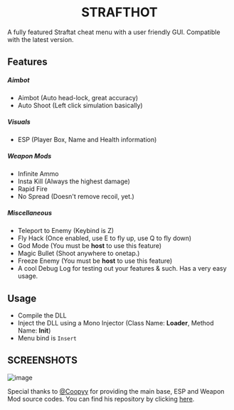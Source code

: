 # <center>STRAFTHOT</center>
A fully featured Straftat cheat menu with a user friendly GUI. Compatible with the latest version.
## Features
##### Aimbot
- Aimbot (Auto head-lock, great accuracy)
- Auto Shoot (Left click simulation basically)

##### Visuals
- ESP (Player Box, Name and Health information)

##### Weapon Mods
- Infinite Ammo
- Insta Kill (Always the highest damage)
- Rapid Fire
- No Spread (Doesn't remove recoil, yet.)

##### Miscellaneous
- Teleport to Enemy (Keybind is Z)
- Fly Hack (Once enabled, use E to fly up, use Q to fly down)
- God Mode (You must be **host** to use this feature)
- Magic Bullet (Shoot anywhere to onetap.)
- Freeze Enemy (You must be **host** to use this feature)
- A cool Debug Log for testing out your features & such. Has a very easy usage.

## Usage
- Compile the DLL
- Inject the DLL using a Mono Injector  (Class Name: **Loader**, Method Name: **Init**)
- Menu bind is `Insert`

## SCREENSHOTS

![image](https://github.com/user-attachments/assets/e5d7cfa2-ce53-457e-a7b6-528fd1a2e0cd)


Special thanks to [@Coopyy](https://github.com/Coopyy "@Coopyy") for providing the main base, ESP and Weapon Mod source codes. You can find his repository by clicking [here](https://github.com/Coopyy/STRAFTSHAT "here").

